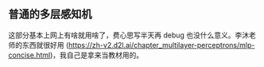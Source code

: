 ## 普通的多层感知机

这部分基本上网上有啥就用啥了，费心思写半天再 debug 也没什么意义。李沐老师的东西就很好用 (https://zh-v2.d2l.ai/chapter_multilayer-perceptrons/mlp-concise.html)，我自己是拿来当教材用的。

